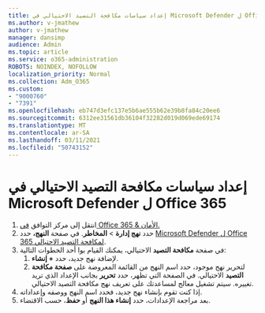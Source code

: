 ```yaml
---
title: إعداد سياسات مكافحة التصيد الاحتيالي في Microsoft Defender ل Office 365
ms.author: v-jmathew
author: v-jmathew
manager: dansimp
audience: Admin
ms.topic: article
ms.service: o365-administration
ROBOTS: NOINDEX, NOFOLLOW
localization_priority: Normal
ms.collection: Adm_O365
ms.custom:
- "9000760"
- "7391"
ms.openlocfilehash: eb747d3efc137e5b6ae555b62e39b8fa84c20ee6
ms.sourcegitcommit: 6312ee31561db36104f32282d019d069ede69174
ms.translationtype: MT
ms.contentlocale: ar-SA
ms.lasthandoff: 03/11/2021
ms.locfileid: "50743152"
---
```

# <a name="set-up-anti-phishing-policies-in-microsoft-defender-for-office-365"></a>إعداد سياسات مكافحة التصيد الاحتيالي في Microsoft Defender ل Office 365

1. انتقل إلى مركز التوافق [في Office 365 & الأمان.](https://go.microsoft.com/fwlink/p/?linkid=2077143)
2. حدد **نهج إدارة**  >  **المخاطر**. في صفحة **النهج،** حدد [Microsoft Defender ل Office 365 لمكافحة التصيد الاحتيالي](https://go.microsoft.com/fwlink/?linkid=2101369).
3. في صفحة **مكافحة التصيد** الاحتيالي، يمكنك القيام بوا أحد الخطوات التالية:
    1. لإضافة نهج جديد، حدد **+ إنشاء**.
    1. لتحرير نهج موجود، حدد اسم النهج من القائمة المعروضة على **صفحة مكافحة التصيد** الاحتيالي. في الصفحة التي تظهر، حدد **تحرير** بجانب الإعداد الذي تريد تغييره. سيتم تشغيل معالج لمساعدتك على تعريف نهج مكافحة التصيد الاحتيالي.
4. إذا كنت تقوم بإنشاء نهج جديد، فحدد اسم النهج ووصفه وإعداداته.
5. بعد مراجعة الإعدادات، حدد **إنشاء هذا النهج** أو **حفظ**، حسب الاقتضاء.
